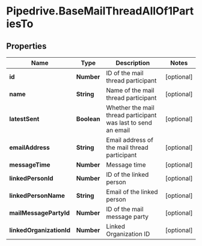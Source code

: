 # Pipedrive.BaseMailThreadAllOf1PartiesTo

## Properties

Name | Type | Description | Notes
------------ | ------------- | ------------- | -------------
**id** | **Number** | ID of the mail thread participant | [optional] 
**name** | **String** | Name of the mail thread participant | [optional] 
**latestSent** | **Boolean** | Whether the mail thread participant was last to send an email | [optional] 
**emailAddress** | **String** | Email address of the mail thread participant | [optional] 
**messageTime** | **Number** | Message time | [optional] 
**linkedPersonId** | **Number** | ID of the linked person | [optional] 
**linkedPersonName** | **String** | Email of the linked person | [optional] 
**mailMessagePartyId** | **Number** | ID of the mail message party | [optional] 
**linkedOrganizationId** | **Number** | Linked Organization ID | [optional] 


